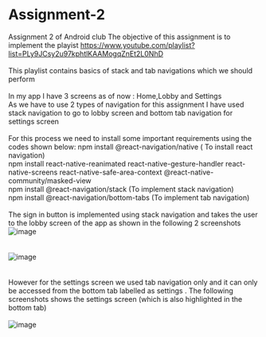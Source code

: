 # Assignment-2
Assignment 2 of Android club
The objective of this assignment is to implement the playist https://www.youtube.com/playlist?list=PLy9JCsy2u97kphtlKAAMogqZnEt2L0NhD
\
\
This playlist contains basics of stack and tab navigations which we should perform 
\
\
In my app I have 3 screens as of now : Home,Lobby and Settings 
\
As we have to use 2 types of navigation for this assignment I have used stack navigation to go to lobby screen and bottom tab navigation for settings screen
\
\
For this process we need to install some important requirements using the codes shown below:
npm install @react-navigation/native ( To install react navigation)
\
npm install react-native-reanimated react-native-gesture-handler react-native-screens react-native-safe-area-context @react-native-community/masked-view
\
npm install @react-navigation/stack (To implement stack navigation)
\
npm install @react-navigation/bottom-tabs (To implement tab navigation)
\
\
The sign in button is implemented using stack navigation and takes the user to the lobby screen of the app as shown in the following 2 screenshots
\
![image](https://user-images.githubusercontent.com/84237347/123542408-1b9fe880-d767-11eb-89a0-f90841febbd2.png)
\
\
\
![image](https://user-images.githubusercontent.com/84237347/123542432-48540000-d767-11eb-9360-03f31d5df740.png)
\
\
\
However for the settings screen we used tab navigation only and it can only be accessed from the bottom tab labelled as settings . The following screenshots shows the settings screen (which is also highlighted in the bottom tab)
\
\
![image](https://user-images.githubusercontent.com/84237347/123542540-c44e4800-d767-11eb-8127-f1d5ff12fbd7.png)

